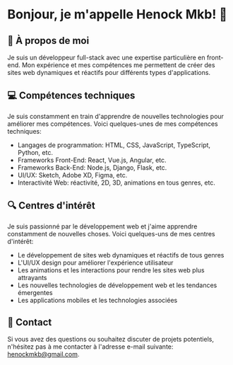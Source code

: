 # Bonjour, je m'appelle Henock Mkb! 👋

## 🚀 À propos de moi

Je suis un développeur full-stack avec une expertise particulière en front-end. Mon expérience et mes compétences me permettent de créer des sites web dynamiques et réactifs pour différents types d'applications.

## 💻 Compétences techniques

Je suis constamment en train d'apprendre de nouvelles technologies pour améliorer mes compétences. Voici quelques-unes de mes compétences techniques:

-   Langages de programmation: HTML, CSS, JavaScript, TypeScript, Python, etc.
-   Frameworks Front-End: React, Vue.js, Angular, etc.
-   Frameworks Back-End: Node.js, Django, Flask, etc.
-   UI/UX: Sketch, Adobe XD, Figma, etc.
-   Interactivité Web: réactivité, 2D, 3D, animations en tous genres, etc.
## 🔍 Centres d'intérêt

Je suis passionné par le développement web et j'aime apprendre constamment de nouvelles choses. Voici quelques-uns de mes centres d'intérêt:
-   Le développement de sites web dynamiques et réactifs de tous genres
-   L'UI/UX design pour améliorer l'expérience utilisateur
-   Les animations et les interactions pour rendre les sites web plus attrayants
-   Les nouvelles technologies de développement web et les tendances émergentes
-   Les applications mobiles et les technologies associées

## 💬 Contact

Si vous avez des questions ou souhaitez discuter de projets potentiels, n'hésitez pas à me contacter à l'adresse e-mail suivante: [henockmkb@gmail.com](mailto:henockmkb@gmail.com).
